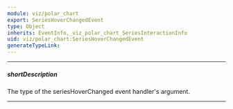 ```yaml
---
module: viz/polar_chart
export: SeriesHoverChangedEvent
type: Object
inherits: EventInfo,_viz_polar_chart_SeriesInteractionInfo
uid: viz/polar_chart:SeriesHoverChangedEvent
generateTypeLink: 
---
```

---
##### shortDescription
The type of the seriesHoverChanged event handler's argument.

---
<!-- Description goes here -->